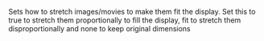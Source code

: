 Sets how to stretch images/movies to make them fit the display. Set this to true to stretch them proportionally to fill the display, fit to stretch them disproportionally and none to keep original dimensions

